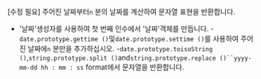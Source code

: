 [수정 필요]
주어진 날짜부터`n` 분의 날짜를 계산하여 문자열 표현을 반환합니다.

- '날짜'생성자를 사용하여 첫 번째 인수에서 '날짜'객체를 만듭니다.
-`date.prototype.gettime ()`및`date.prototype.settime ()`를 사용하여 주어진 날짜에`n` 분만을 추가하십시오.
-`date.prototype.toisoString ()`,`string.prototype.split ()`and`string.prototype.replace ()``yyyy-mm-dd hh : mm : ss` format에서 문자열을 반환합니다.